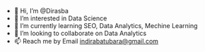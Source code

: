 - 👋 Hi, I’m @Dirasba
- 👀 I’m interested in Data Science
- 🌱 I’m currently learning SEO, Data Analytics, Mechine Learning
- 💞️ I’m looking to collaborate on Data Analytics
- 📫 Reach me by Email indirabatubara@gmail.com

<!---
Dirasba/Dirasba is a ✨ special ✨ repository because its `README.md` (this file) appears on your GitHub profile.
You can click the Preview link to take a look at your changes.
--->
